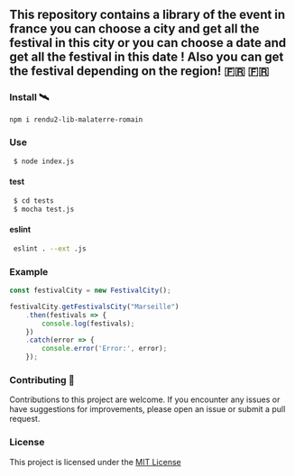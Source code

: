 This repository contains a library of the event in france 
you can choose a city and get all the festival in this city
or you can choose a date and get all the festival in this date !
Also you can get the festival depending on the region! 🇫🇷 🇫🇷
---

### Install 🛰 ️

```bash
npm i rendu2-lib-malaterre-romain
 ```
### Use 

```bash
 $ node index.js
 ```

####  test

```bash
 $ cd tests 
 $ mocha test.js
 ```

#### eslint
```bash
 eslint . --ext .js  
 ```


### Example

```js
const festivalCity = new FestivalCity();

festivalCity.getFestivalsCity("Marseille")
    .then(festivals => {
        console.log(festivals);
    })
    .catch(error => {
        console.error('Error:', error);
    });

```

### Contributing 💓
Contributions to this project are welcome.
If you encounter any issues or have suggestions for improvements, please open an issue or submit a pull request.

### License
This project is licensed under the [MIT License](https://opensource.org/licenses/MIT)

